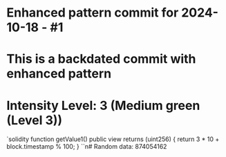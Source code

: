 ﻿# Enhanced pattern commit for 2024-10-18 - #1
# This is a backdated commit with enhanced pattern
# Intensity Level: 3 (Medium green (Level 3))
`solidity
function getValue1() public view returns (uint256) {
    return 3 * 10 + block.timestamp % 100;
}
``n# Random data: 874054162

